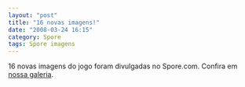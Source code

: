 ```yaml
---
layout: "post"
title: "16 novas imagens!"
date: "2008-03-24 16:15"
category: Spore
tags: Spore imagens
---
```


16 novas imagens do jogo foram divulgadas no Spore.com. Confira em [nossa galeria](https://guia.esporo.net/wiki/Spore#Galeria).

